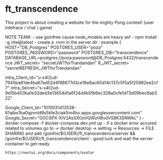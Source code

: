 # ft_transcendence

This project is about creating a website for the mighty Pong contest! (user intefrace / chat / game)

NOTE TEAM: - use goinfree cause node_models are heavy asf - npm install -g vite@latest - create a .nvm in the server dir : example {
HOST="DB_Postgres"
POSTGRES_USER="poza"
POSTGRES_PASSWORD="password"
POSTGRES_DB="transcendence"
DATABASE_URL=postgres://poza:password@DB_Postgres:5432/transcendence
JWT_secret= "secretJWTforTrandandan"
R_JWT_secret= "secretREFRESH_JWTforTrandandan"

intra_Client_Id="u-s4t2ud-7945ba61de4ba67ad52d4f88677d3ce18e8ac60d14c137c5f5a5f25982ee2cf7"
intra_Secret="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"

Google_Client_Id="1010031413538-61qtbs1ba0qjnmld9s5kfe3ciak5m4ho.apps.googleusercontent.com"
Google_Secret="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"
} - docker compose -f docker-compose.dev.yml up - if a docker error accured related to volumes go to -> docker desktop -> setting -> Resources -> FILE SHARING and add /goinfre/${USER}/ft_transcendence/server && /goinfre/${USER}/ft_transcendence/client - good luck and wait the server container to get ready

    https://nextui.org/docs/components/avatar
